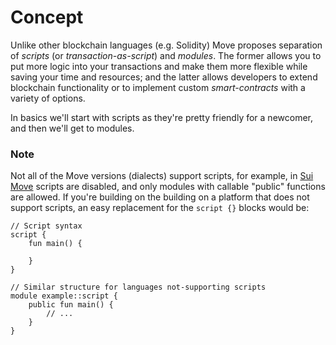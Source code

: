 # Concept

Unlike other blockchain languages (e.g. Solidity) Move proposes separation of *scripts* (or *transaction-as-script*) and *modules*. The former allows you to put more logic into your transactions and make them more flexible while saving your time and resources; and the latter allows developers to extend blockchain functionality or to implement custom *smart-contracts* with a variety of options.

In basics we'll start with scripts as they're pretty friendly for a newcomer, and then we'll get to modules.

### Note

Not all of the Move versions (dialects) support scripts, for example, in [Sui Move](https://docs.sui.io/) scripts are disabled, and only modules with callable "public" functions are allowed. If you're building on the building on a platform that does not support scripts, an easy replacement for the `script {}` blocks would be:


```Move
// Script syntax
script {
    fun main() {

    }
}

// Similar structure for languages not-supporting scripts
module example::script {
    public fun main() {
        // ...
    }
}
```
